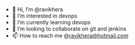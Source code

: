 - 👋 Hi, I’m @ravikhera
- 👀 I’m interested in devops
- 🌱 I’m currently learning devops
- 💞️ I’m looking to collaborate on git and jenkins
- 📫 How to reach me @ravikhera@hotmail.com

<!---
ravikhera/ravikhera is a ✨ special ✨ repository because its `README.md` (this file) appears on your GitHub profile.
You can click the Preview link to take a look at your changes.
--->
